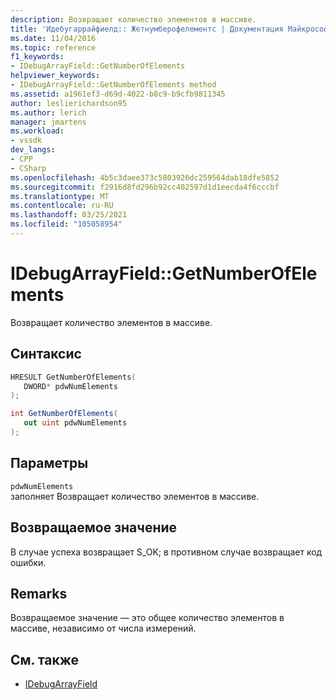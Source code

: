 ```yaml
---
description: Возвращает количество элементов в массиве.
title: 'Идебугаррайфиелд:: Жетнумберофелементс | Документация Майкрософт'
ms.date: 11/04/2016
ms.topic: reference
f1_keywords:
- IDebugArrayField::GetNumberOfElements
helpviewer_keywords:
- IDebugArrayField::GetNumberOfElements method
ms.assetid: a1961ef3-d69d-4022-b8c9-b9cfb9811345
author: leslierichardson95
ms.author: lerich
manager: jmartens
ms.workload:
- vssdk
dev_langs:
- CPP
- CSharp
ms.openlocfilehash: 4b5c3daee373c5803926dc259564dab18dfe5852
ms.sourcegitcommit: f2916d8fd296b92cc402597d1d1eecda4f6cccbf
ms.translationtype: MT
ms.contentlocale: ru-RU
ms.lasthandoff: 03/25/2021
ms.locfileid: "105058954"
---
```

# <a name="idebugarrayfieldgetnumberofelements"></a>IDebugArrayField::GetNumberOfElements
Возвращает количество элементов в массиве.

## <a name="syntax"></a>Синтаксис

```cpp
HRESULT GetNumberOfElements( 
   DWORD* pdwNumElements
);
```

```csharp
int GetNumberOfElements(
   out uint pdwNumElements
);
```

## <a name="parameters"></a>Параметры
`pdwNumElements`\
заполняет Возвращает количество элементов в массиве.

## <a name="return-value"></a>Возвращаемое значение
 В случае успеха возвращает S_OK; в противном случае возвращает код ошибки.

## <a name="remarks"></a>Remarks
 Возвращаемое значение — это общее количество элементов в массиве, независимо от числа измерений.

## <a name="see-also"></a>См. также
- [IDebugArrayField](../../../extensibility/debugger/reference/idebugarrayfield.md)

